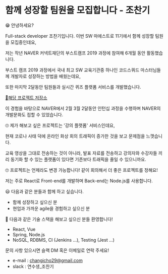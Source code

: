 # 함께 성장할 팀원을 모집합니다 - 조찬기

😁 안녕하세요?

Full-stack developer 조찬기입니다. 이번 SW 마에스트로 11기에서 함께 성장할 팀원을 모집중인데요,

저는 작년 NAVER 커넥트재단의 부스트캠프 2019 과정에 참여해 6개월 동안 활동했습니다.

부스트 캠프 2019 과정에서 국내 최고 SW 교육기관중 하나인 코드스쿼드 마스터님들께 개발자로 성장하는 방법을 배웠는데요,

또한 마지막 2달동안 팀원들과 실시간 퀴즈 플랫폼 서비스를 개발했습니다.

[🎁해당 프로젝트 저장소](https://github.com/connect-foundation/2019-07)

이 경험을 바탕으로 NAVER에서 2월 3월 2달동안 인턴십 과정을 수행하며 NAVER의 개발문화도 접할 수 있었습니다.

🙄 제가 해보고 싶은 프로젝트는 '강의 플랫폼' 서비스인데요,

현재 코로나 사태 덕에 온라인 화상 회의 트래픽이 증가한 것을 보고 문제점을 느꼇습니다.

교육 영상을 그대로 전송하는 것이 아니라, 발표 자료를 전송하고 강의자와 수강자들 끼리 동기화 할 수 있는 플랫폼이 있다면
기존보다 트래픽을 줄일 수 있으니까요.

🙄 프로젝트는 언제라도 변경 가능합니다! 같이 회의해서 더 좋은 프로젝트를 정해요!

저는 주로 React로 Front-end를 개발하며 Back-end는 Node.js를 사용합니다.

😃 다음과 같은 분들과 함께 하고 싶습니다.

- 함께 성장하고 싶으신 분
- 현업과 가까운 agile을 경험하고 싶으신 분

🥰 다음과 같은 기술 스택을 해보고 싶으신 분들 환영합니다!

- React, Vue
- Spring, Node.js
- NoSQL, RDBMS, CI (Jenkins ...), Testing (Jest ...)

문의 사항 있으시면 슬랙 DM 혹은 이메일로 연락 주세요!

- e-mail : changicho29@gmail.com
- slack : 연수생\_조찬기
